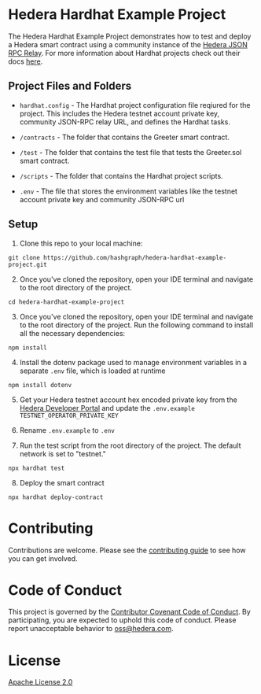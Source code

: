 # Hedera Hardhat Example Project

The Hedera Hardhat Example Project demonstrates how to test and deploy a Hedera smart contract using a community instance of the [Hedera JSON RPC Relay](https://github.com/hashgraph/hedera-json-rpc-relay). For more information about Hardhat projects check out their docs [here](https://hardhat.org/hardhat-runner/docs/guides/project-setup). 

## Project Files and Folders

- `hardhat.config` - The Hardhat project configuration file reqiured for the project. This includes the Hedera testnet account private key, community JSON-RPC relay URL, and defines the Hardhat tasks.

- `/contracts` - The folder that contains the Greeter smart contract. 

- `/test` - The folder that contains the test file that tests the Greeter.sol smart contract.

-  `/scripts` - The folder that contains the Hardhat project scripts.

- `.env` - The file that stores the environment variables like the testnet account private key and community JSON-RPC url

## Setup

1. Clone this repo to your local machine:

```shell
git clone https://github.com/hashgraph/hedera-hardhat-example-project.git
```

2. Once you've cloned the repository, open your IDE terminal and navigate to the root directory of the project.

```shell
cd hedera-hardhat-example-project
```

3. Once you've cloned the repository, open your IDE terminal and navigate to the root directory of the project. Run the following command to install all the necessary dependencies:

```shell
npm install
```
4. Install the dotenv package used to manage environment variables in a separate `.env` file, which is loaded at runtime

```shell
npm install dotenv
```

5. Get your Hedera testnet account hex encoded private key from the [Hedera Developer Portal](https://portal.hedera.com/register) and update the `.env.example` `TESTNET_OPERATOR_PRIVATE_KEY`

6. Rename `.env.example` to `.env`

7. Run the test script from the root directory of the project. The default network is set to "testnet."

```shell
npx hardhat test
```

8. Deploy the smart contract

```shell
npx hardhat deploy-contract
```

# Contributing
Contributions are welcome. Please see the
[contributing guide](https://github.com/hashgraph/.github/blob/main/CONTRIBUTING.md)
to see how you can get involved.

# Code of Conduct
This project is governed by the
[Contributor Covenant Code of Conduct](https://github.com/hashgraph/.github/blob/main/CODE_OF_CONDUCT.md). By
participating, you are expected to uphold this code of conduct. Please report unacceptable behavior
to [oss@hedera.com](mailto:oss@hedera.com).

# License
[Apache License 2.0](LICENSE)
